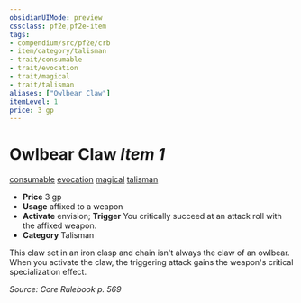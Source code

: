 ```yaml
---
obsidianUIMode: preview
cssclass: pf2e,pf2e-item
tags:
- compendium/src/pf2e/crb
- item/category/talisman
- trait/consumable
- trait/evocation
- trait/magical
- trait/talisman
aliases: ["Owlbear Claw"]
itemLevel: 1
price: 3 gp
---
```

# Owlbear Claw *Item 1*  
[consumable](../../../rules/traits/consumable.md)  [evocation](../../../rules/traits/evocation.md)  [magical](../../../rules/traits/magical.md)  [talisman](../../../rules/traits/talisman.md)  

- **Price** 3 gp
- **Usage** affixed to a weapon
- **Activate** envision; **Trigger** You critically succeed at an attack roll with the affixed weapon.
- **Category** Talisman

This claw set in an iron clasp and chain isn't always the claw of an owlbear. When you activate the claw, the triggering attack gains the weapon's critical specialization effect.

*Source: Core Rulebook p. 569*